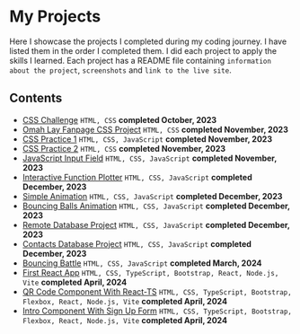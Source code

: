 # My Projects
Here I showcase the projects I completed during my coding journey. I have listed them in the order I completed them. I did each project to apply the skills I learned. Each project has a README file containing `information about the project`, `screenshots` and `link to the live site`.
## Contents
* [CSS Challenge](https://github.com/ArinzeGit/CSS-Challenge) `HTML, CSS` **completed October, 2023**
* [Omah Lay Fanpage CSS Project](https://github.com/ArinzeGit/Omah-Lay-FanPage-CSS-Project) `HTML, CSS` **completed November, 2023**
* [CSS Practice 1](https://github.com/ArinzeGit/CSS-Practice-1) `HTML, CSS, JavaScript` **completed November, 2023**
* [CSS Practice 2](https://github.com/ArinzeGit/CSS-Practice-2) `HTML, CSS` **completed November, 2023**
* [JavaScript Input Field](https://github.com/ArinzeGit/JavaScript-Input-Field) `HTML, CSS, JavaScript` **completed November, 2023**
* [Interactive Function Plotter](https://github.com/ArinzeGit/Interactive-Function-Plotter) `HTML, CSS, JavaScript` **completed December, 2023**
* [Simple Animation](https://github.com/ArinzeGit/Simple-Animation) `HTML, CSS, JavaScript` **completed December, 2023**
* [Bouncing Balls Animation](https://github.com/ArinzeGit/Bouncing-Balls-Animation) `HTML, CSS, JavaScript` **completed December, 2023**
* [Remote Database Project](https://github.com/ArinzeGit/Remote-Database-Project) `HTML, CSS, JavaScript` **completed December, 2023**
* [Contacts Database Project](https://github.com/ArinzeGit/Contacts-Database-Project) `HTML, CSS, JavaScript` **completed December, 2023**
* [Bouncing Battle](https://github.com/ArinzeGit/Bouncing-Battle) `HTML, CSS, JavaScript` **completed March, 2024**
* [First React App](https://github.com/ArinzeGit/First-React-App) `HTML, CSS, TypeScript, Bootstrap, React, Node.js, Vite` **completed April, 2024**
* [QR Code Component With React-TS](https://github.com/ArinzeGit/QR-Code-Component-With-React-TS) `HTML, CSS, TypeScript, Bootstrap, Flexbox, React, Node.js, Vite` **completed April, 2024**
* [Intro Component With Sign Up Form](https://github.com/ArinzeGit/Intro-Component-With-Sign-Up-Form) `HTML, CSS, TypeScript, Bootstrap, Flexbox, React, Node.js, Vite` **completed April, 2024**
